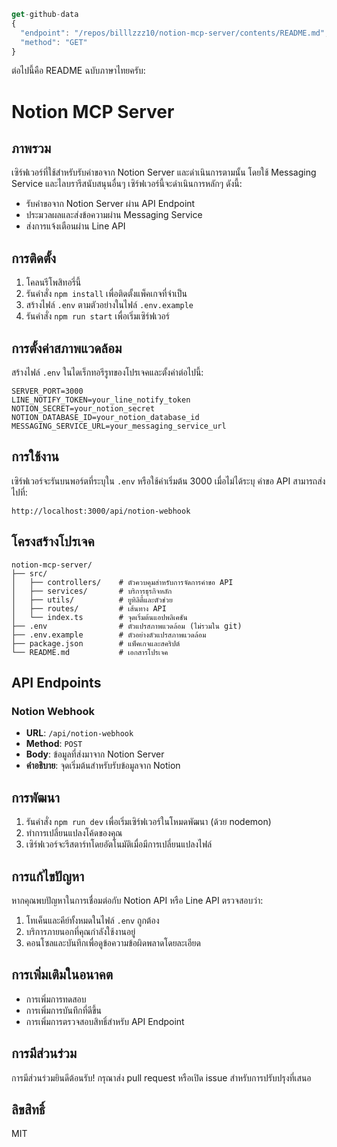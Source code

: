 ```typescript
get-github-data
{
  "endpoint": "/repos/billlzzz10/notion-mcp-server/contents/README.md",
  "method": "GET"
}
```

ต่อไปนี้คือ README ฉบับภาษาไทยครับ:

# Notion MCP Server

## ภาพรวม

เซิร์ฟเวอร์ที่ใช้สำหรับรับคำขอจาก Notion Server และดำเนินการตามนั้น โดยใช้ Messaging Service และไลบรารีสนับสนุนอื่นๆ เซิร์ฟเวอร์นี้จะดำเนินการหลักๆ ดังนี้:

- รับคำขอจาก Notion Server ผ่าน API Endpoint
- ประมวลผลและส่งข้อความผ่าน Messaging Service
- ส่งการแจ้งเตือนผ่าน Line API

## การติดตั้ง

1. โคลนรีโพสิทอรี่นี้
2. รันคำสั่ง `npm install` เพื่อติดตั้งแพ็คเกจที่จำเป็น
3. สร้างไฟล์ `.env` ตามตัวอย่างในไฟล์ `.env.example`
4. รันคำสั่ง `npm run start` เพื่อเริ่มเซิร์ฟเวอร์

## การตั้งค่าสภาพแวดล้อม

สร้างไฟล์ `.env` ในไดเร็กทอรีรูทของโปรเจคและตั้งค่าต่อไปนี้:

```
SERVER_PORT=3000
LINE_NOTIFY_TOKEN=your_line_notify_token
NOTION_SECRET=your_notion_secret
NOTION_DATABASE_ID=your_notion_database_id
MESSAGING_SERVICE_URL=your_messaging_service_url
```

## การใช้งาน

เซิร์ฟเวอร์จะรันบนพอร์ตที่ระบุใน `.env` หรือใช้ค่าเริ่มต้น 3000 เมื่อไม่ได้ระบุ คำขอ API สามารถส่งไปที่:

```
http://localhost:3000/api/notion-webhook
```

## โครงสร้างโปรเจค

```
notion-mcp-server/
├── src/
│   ├── controllers/    # ตัวควบคุมสำหรับการจัดการคำขอ API
│   ├── services/       # บริการธุรกิจหลัก
│   ├── utils/          # ยูทิลิตี้และตัวช่วย
│   ├── routes/         # เส้นทาง API
│   └── index.ts        # จุดเริ่มต้นแอปพลิเคชัน
├── .env                # ตัวแปรสภาพแวดล้อม (ไม่รวมใน git)
├── .env.example        # ตัวอย่างตัวแปรสภาพแวดล้อม
├── package.json        # แพ็คเกจและสคริปต์
└── README.md           # เอกสารโปรเจค
```

## API Endpoints

### Notion Webhook
- **URL**: `/api/notion-webhook`
- **Method**: `POST`
- **Body**: ข้อมูลที่ส่งมาจาก Notion Server
- **คำอธิบาย**: จุดเริ่มต้นสำหรับรับข้อมูลจาก Notion

## การพัฒนา

1. รันคำสั่ง `npm run dev` เพื่อเริ่มเซิร์ฟเวอร์ในโหมดพัฒนา (ด้วย nodemon)
2. ทำการเปลี่ยนแปลงโค้ดของคุณ
3. เซิร์ฟเวอร์จะรีสตาร์ทโดยอัตโนมัติเมื่อมีการเปลี่ยนแปลงไฟล์

## การแก้ไขปัญหา

หากคุณพบปัญหาในการเชื่อมต่อกับ Notion API หรือ Line API ตรวจสอบว่า:

1. โทเค็นและคีย์ทั้งหมดในไฟล์ `.env` ถูกต้อง
2. บริการภายนอกที่คุณกำลังใช้งานอยู่
3. คอนโซลและบันทึกเพื่อดูข้อความข้อผิดพลาดโดยละเอียด

## การเพิ่มเติมในอนาคต

- การเพิ่มการทดสอบ
- การเพิ่มการบันทึกที่ดีขึ้น
- การเพิ่มการตรวจสอบสิทธิ์สำหรับ API Endpoint

## การมีส่วนร่วม

การมีส่วนร่วมยินดีต้อนรับ! กรุณาส่ง pull request หรือเปิด issue สำหรับการปรับปรุงที่เสนอ

## ลิขสิทธิ์

MIT
